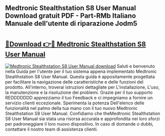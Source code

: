 ## Medtronic Stealthstation S8 User Manual Download gratuit PDF - Part-RMb Italiano Manuale dell'utente di riparazione Jodm5

# <h2><a href="http://dfgeg10.blite.top/?on=Medtronic+Stealthstation+S8+User+Manual">🔗Download 👉🔴 Medtronic Stealthstation S8 User Manual</a></h2>

[![Medtronic Stealthstation S8 User Manual download](https://i.imgur.com/lujVjoI.png)](http://dfgeg10.blite.top/?on=Medtronic+Stealthstation+S8+User+Manual)
Saluti e benvenuto nella Guida per l'utente per il tuo sistema appena implementato Medtronic Stealthstation S8 User Manual. Questa guida è appositamente progettata per facilitare la navigazione delle caratteristiche e delle funzioni del prodotto. All'interno, troverai istruzioni dettagliate per L'installazione, L'uso, la manutenzione e la risoluzione dei problemi. Grazie per il tuo supporto REDDDDDDD apprezziamo il tuo Feedback e ci impegniamo a fornire un servizio clienti eccezionale. Sperimenta la potenza Dell'elenco delle funzionalità nel palmo della tua mano con il tuo nuovo Medtronic Stealthstation S8 User Manual. Confidiamo che theMedtronic Stealthstation S8 User Manual sia stata una risorsa accurata e approfondita nei loro sforzi per padroneggiare il loro nuovo dispositivo. In caso di domande o dubbi, contattare il nostro team di assistenza clienti.
